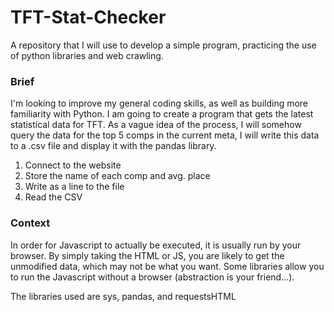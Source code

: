 # TFT-Stat-Checker
A repository that I will use to develop a simple program, practicing the use of python libraries and web crawling.

### Brief

I'm looking to improve my general coding skills, as well as building more familiarity with Python. I am going to create a program that gets the latest statistical data for TFT. As a vague idea of the process, I will somehow query the data for the top 5 comps in the current meta, I will write this data to a .csv file and display it with the pandas library. 

1. Connect to the website
2. Store the name of each comp and avg. place
3. Write as a line to the file
4. Read the CSV


### Context

In order for Javascript to actually be executed, it is usually run by your browser. By simply taking the HTML or JS, you are likely to get the unmodified data, which may not be what you want. Some libraries allow you to run the Javascript without a browser (abstraction is your friend...). 

The libraries used are sys, pandas, and requestsHTML
